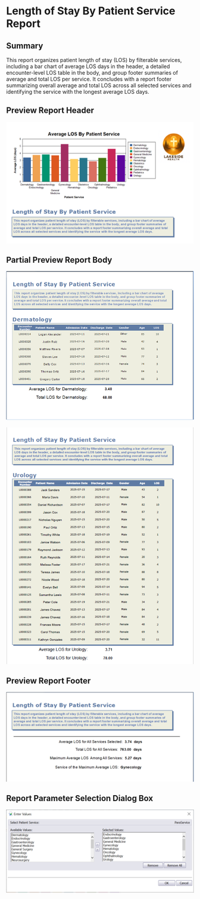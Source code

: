 # Length of Stay By Patient Service Report
## Summary 
This report organizes patient length of stay (LOS) by filterable services, including a bar chart of average LOS days in the header, a detailed encounter-level LOS table in the body, and group footer summaries of average and total LOS per service. It concludes with a report footer summarizing overall average and total LOS across all selected services and identifying the service with the longest average LOS days. 
## Preview Report Header
![Report Header](images/Preview_Header.png)
## Partial Preview Report Body 
![Report Body 1](images/Preview_Body.png)<br><br>
![Report Body 2](images/Preview_Body_2.png)
## Preview Report Footer
![Report_Footer](images/Preview_Footer.png)
## Report Parameter Selection Dialog Box
![Parameter Selection Dialog](images/ParameterSelection.png)
